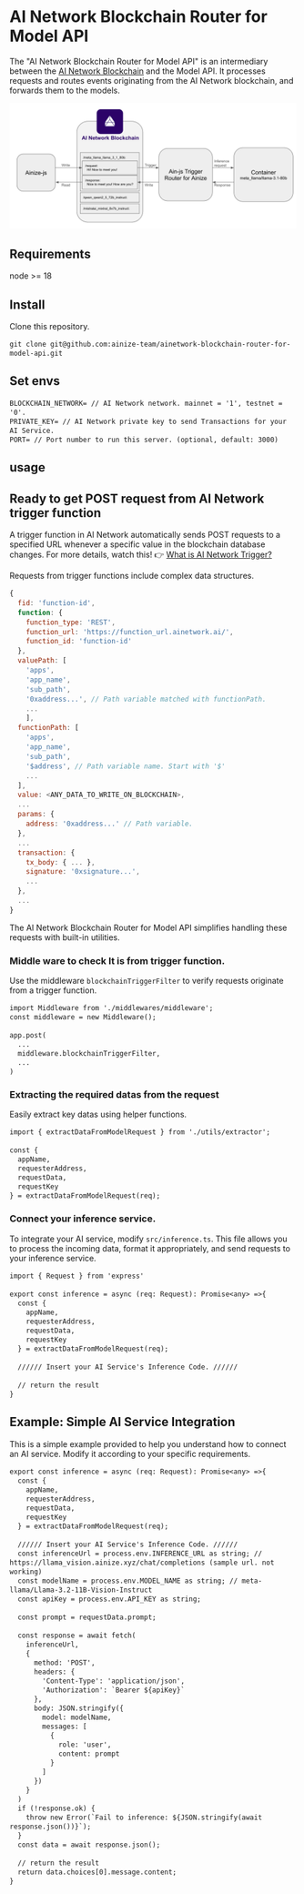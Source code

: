 
# AI Network Blockchain Router for Model API
The "AI Network Blockchain Router for Model API" is an intermediary between the [AI Network Blockchain](https://github.com/ainblockchain/ain-js?tab=readme-ov-file#function-call) and the Model API. It processes requests and routes events originating from the AI Network blockchain, and forwards them to the models.

![image](/public/sample_structure.png)


## Requirements

node >= 18


## Install

Clone this repository.
```
git clone git@github.com:ainize-team/ainetwork-blockchain-router-for-model-api.git
```

## Set envs
```JS
BLOCKCHAIN_NETWORK= // AI Network network. mainnet = '1', testnet = '0'. 
PRIVATE_KEY= // AI Network private key to send Transactions for your AI Service.
PORT= // Port number to run this server. (optional, default: 3000)
```
## usage

## Ready to get POST request from AI Network trigger function

A trigger function in AI Network automatically sends POST requests to a specified URL whenever a specific value in the blockchain database changes. For more details, watch this! 👉  [What is AI Network Trigger?](https://docs.ainetwork.ai/ain-blockchain/developer-guide/tools/ainize-trigger)

Requests from trigger functions include complex data structures.
```js
{
  fid: 'function-id',
  function: {
    function_type: 'REST',
    function_url: 'https://function_url.ainetwork.ai/',
    function_id: 'function-id'
  },
  valuePath: [
    'apps',
    'app_name',
    'sub_path',
    '0xaddress...', // Path variable matched with functionPath.
    ...
    ],
  functionPath: [
    'apps',
    'app_name',
    'sub_path',
    '$address', // Path variable name. Start with '$'
    ...
  ],
  value: <ANY_DATA_TO_WRITE_ON_BLOCKCHAIN>,
  ...
  params: {
    address: '0xaddress...' // Path variable.
  },
  ...
  transaction: {
    tx_body: { ... },
    signature: '0xsignature...',
    ...
  },
  ...
}
```

The AI Network Blockchain Router for Model API simplifies handling these requests with built-in utilities.

### Middle ware to check It is from trigger function.
Use the middleware `blockchainTriggerFilter` to verify requests originate from a trigger function.
```JS
import Middleware from './middlewares/middleware';
const middleware = new Middleware();

app.post(
  ...
  middleware.blockchainTriggerFilter,
  ...
)
```
### Extracting the required datas from the request
Easily extract key datas using helper functions.
```JS
import { extractDataFromModelRequest } from './utils/extractor';

const { 
  appName, 
  requesterAddress,
  requestData, 
  requestKey 
} = extractDataFromModelRequest(req);
```

### Connect your inference service.

To integrate your AI service, modify `src/inference.ts`. This file allows you to process the incoming data, format it appropriately, and send requests to your inference service.
```JS
import { Request } from 'express'

export const inference = async (req: Request): Promise<any> =>{
  const { 
    appName, 
    requesterAddress,
    requestData, 
    requestKey 
  } = extractDataFromModelRequest(req);

  ////// Insert your AI Service's Inference Code. //////

  // return the result
}
```

## Example: Simple AI Service Integration

This is a simple example provided to help you understand how to connect an AI service. Modify it according to your specific requirements.
```JS
export const inference = async (req: Request): Promise<any> =>{
  const { 
    appName, 
    requesterAddress,
    requestData, 
    requestKey 
  } = extractDataFromModelRequest(req);

  ////// Insert your AI Service's Inference Code. //////
  const inferenceUrl = process.env.INFERENCE_URL as string; // https://llama_vision.ainize.xyz/chat/completions (sample url. not working)
  const modelName = process.env.MODEL_NAME as string; // meta-llama/Llama-3.2-11B-Vision-Instruct
  const apiKey = process.env.API_KEY as string;

  const prompt = requestData.prompt;

  const response = await fetch(
    inferenceUrl,
    {
      method: 'POST',
      headers: {
        'Content-Type': 'application/json',
        'Authorization': `Bearer ${apiKey}`
      },
      body: JSON.stringify({
        model: modelName,
        messages: [
          {
            role: 'user',
            content: prompt
          }
        ]
      })
    }
  )
  if (!response.ok) {
    throw new Error(`Fail to inference: ${JSON.stringify(await response.json())}`);
  }
  const data = await response.json();

  // return the result
  return data.choices[0].message.content;
}

```
